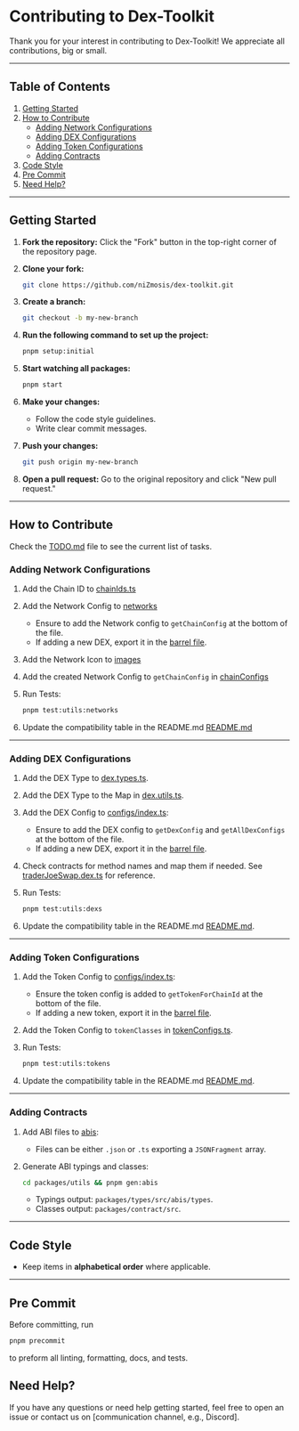 # Contributing to Dex-Toolkit

Thank you for your interest in contributing to Dex-Toolkit! We appreciate all contributions, big or small.

---

## Table of Contents

1. [Getting Started](#getting-started)
2. [How to Contribute](#how-to-contribute)
   - [Adding Network Configurations](#adding-network-configurations)
   - [Adding DEX Configurations](#adding-dex-configurations)
   - [Adding Token Configurations](#adding-token-configurations)
   - [Adding Contracts](#adding-contracts)
3. [Code Style](#code-style)
4. [Pre Commit](#pre-commit)
5. [Need Help?](#need-help)

---

## Getting Started

1. **Fork the repository:** Click the "Fork" button in the top-right corner of the repository page.
2. **Clone your fork:**

   ```bash
   git clone https://github.com/niZmosis/dex-toolkit.git
   ```

3. **Create a branch:**

   ```bash
   git checkout -b my-new-branch
   ```

4. **Run the following command to set up the project:**

   ```bash
   pnpm setup:initial
   ```

5. **Start watching all packages:**

   ```bash
   pnpm start
   ```

6. **Make your changes:**

   - Follow the code style guidelines.
   - Write clear commit messages.

7. **Push your changes:**

   ```bash
   git push origin my-new-branch
   ```

8. **Open a pull request:** Go to the original repository and click "New pull request."

---

## How to Contribute

Check the [TODO.md](TODO.md) file to see the current list of tasks.

### Adding Network Configurations

1. Add the Chain ID to [chainIds.ts](packages/utils/src/chains/chainIds.ts)

2. Add the Network Config to [networks](packages/utils/src/chains/networks/index.ts)

   - Ensure to add the Network config to `getChainConfig` at the bottom of the file.
   - If adding a new DEX, export it in the [barrel file](packages/utils/src/chains/networks/index.ts).

3. Add the Network Icon to [images](packages/utils/src/chains/images/index.ts)

4. Add the created Network Config to `getChainConfig` in [chainConfigs](packages/utils/src/chains/chainConfigs.ts)

5. Run Tests:

   ```bash
   pnpm test:utils:networks
   ```

6. Update the compatibility table in the README.md [README.md](README.md)

---

### Adding DEX Configurations

1. Add the DEX Type to [dex.types.ts](packages/types/src/dex.types.ts).

2. Add the DEX Type to the Map in [dex.utils.ts](packages/utils/src/utils/dex.utils.ts).

3. Add the DEX Config to [configs/index.ts](packages/utils/src/exchanges/configs/index.ts):

   - Ensure to add the DEX config to `getDexConfig` and `getAllDexConfigs` at the bottom of the file.
   - If adding a new DEX, export it in the [barrel file](packages/utils/src/exchanges/configs/index.ts).

4. Check contracts for method names and map them if needed. See [traderJoeSwap.dex.ts](packages/utils/src/exchanges/configs/traderJoeSwap.dex.ts) for reference.

5. Run Tests:

   ```bash
   pnpm test:utils:dexs
   ```

6. Update the compatibility table in the README.md [README.md](README.md).

---

### Adding Token Configurations

1. Add the Token Config to [configs/index.ts](packages/utils/src/tokens/configs/index.ts):

   - Ensure the token config is added to `getTokenForChainId` at the bottom of the file.
   - If adding a new token, export it in the [barrel file](packages/utils/src/tokens/configs/index.ts).

2. Add the Token Config to `tokenClasses` in [tokenConfigs.ts](packages/utils/src/tokens/tokenConfigs.ts).

3. Run Tests:

   ```bash
   pnpm test:utils:tokens
   ```

4. Update the compatibility table in the README.md [README.md](README.md).

---

### Adding Contracts

1. Add ABI files to [abis](packages/utils/src/abis):

   - Files can be either `.json` or `.ts` exporting a `JSONFragment` array.

2. Generate ABI typings and classes:

   ```bash
   cd packages/utils && pnpm gen:abis
   ```

   - Typings output: `packages/types/src/abis/types`.
   - Classes output: `packages/contract/src`.

---

## Code Style

- Keep items in **alphabetical order** where applicable.

---

## Pre Commit

Before committing, run

```bash
pnpm precommit
```

to preform all linting, formatting, docs, and tests.

## Need Help?

If you have any questions or need help getting started, feel free to open an issue or contact us on [communication channel, e.g., Discord].
